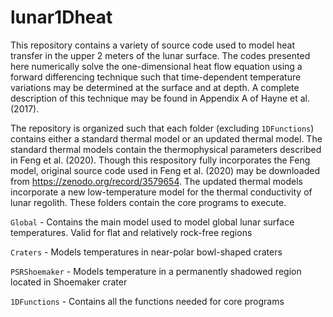 # lunar1Dheat

This repository contains a variety of source code used to model heat transfer in the upper 2 meters of the lunar surface. The codes presented here numerically solve the one-dimensional heat flow equation using a forward differencing technique such that time-dependent temperature variations may be determined at the surface and at depth. A complete description of this technique may be found in Appendix A of Hayne et al. (2017). 

The repository is organized such that each folder (excluding `1DFunctions`) contains either a standard thermal model or an updated thermal model. The standard thermal models contain the thermophysical parameters described in Feng et al. (2020). Though this respository fully incorporates the Feng model, original source code used in Feng et al. (2020) may be downloaded from https://zenodo.org/record/3579654. The updated thermal models incorporate a new low-temperature model for the thermal conductivity of lunar regolith. These folders contain the core programs to execute. 

`Global`  - Contains the main model used to model global lunar surface temperatures. Valid for flat and relatively rock-free regions 

`Craters` - Models temperatures in near-polar bowl-shaped craters  

`PSRShoemaker` - Models temperature in a permanently shadowed region located in Shoemaker crater 

`1DFunctions` - Contains all the functions needed for core programs 
